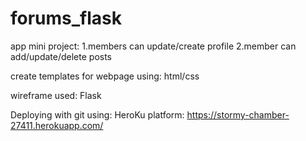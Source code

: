 # forums_flask

app mini project: 1.members can update/create profile
                  2.member can add/update/delete posts 



create templates for webpage using:
html/css 
                
wireframe used:
Flask

Deploying with git using:
HeroKu platform: 
https://stormy-chamber-27411.herokuapp.com/ 
